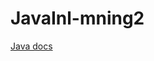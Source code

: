 # JavaInl-mning2

[Java docs](https://asanzl.github.io/JavaInl-mning2/com/company/package-summary.html)
